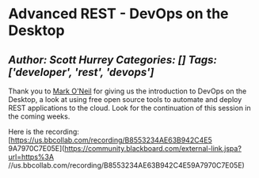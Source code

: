 # Advanced REST - DevOps on the Desktop
*Author: Scott Hurrey*
*Categories: []*
*Tags: ['developer', 'rest', 'devops']*
---
Thank you to [Mark O'Neil](https://community.blackboard.com/people/moneil) for
giving us the introduction to DevOps on the Desktop, a look at using free open
source tools to automate and deploy REST applications to the cloud. Look for
the continuation of this session in the coming weeks.

Here is the recording: [https://us.bbcollab.com/recording/B8553234AE63B942C4E5
9A7970C7E05E](https://community.blackboard.com/external-link.jspa?url=https%3A
//us.bbcollab.com/recording/B8553234AE63B942C4E59A7970C7E05E)

